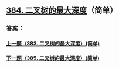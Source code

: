 ## [384. 二叉树的最大深度](https://leetcode-cn.com/problems/merge-two-sorted-lists/)（简单）





### 答案：



#### [上一题（383. 二叉树的最大深度）(简单)](https://github.com/sdwwld/leetCode/blob/master/src/main/java/com/wld/java/leetcode/leetCode0383.md)

#### [下一题（385. 二叉树的最大深度）(简单)](https://github.com/sdwwld/leetCode/blob/master/src/main/java/com/wld/java/leetcode/leetCode0385.md)